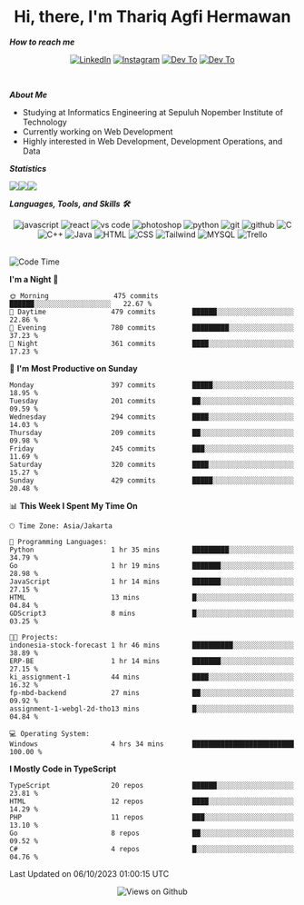 <div align="center">
  <h1>Hi, there, I'm Thariq Agfi Hermawan</h1>
</div>


***How to reach me***
<p align='center'>
   <a href="https://www.linkedin.com/in/thariqagfihermawan" target="_blank"><img src="https://img.shields.io/badge/LinkedIn-0077B5?style=for-the-badge&logo=linkedin&logoColor=white" alt="LinkedIn"></a>
   <a href="https://www.instagram.com/thoriqagfi" target="_blank"><img src="https://img.shields.io/badge/Instagram-E4405F?style=for-the-badge&logo=instagram&logoColor=white" alt="Instagram"></a>
   <a href="https://medium.com/@thoriq.aghfi60" target="_blank"><img src="https://img.shields.io/badge/Medium-12100E?style=for-the-badge&logo=medium&logoColor=white" alt="Dev To"></a>
   <a href="https://linktr.ee/thoriqagfi" target="_blank"><img src="https://img.shields.io/badge/linktree-1de9b6?style=for-the-badge&logo=linktree&logoColor=white" alt="Dev To"></a>
</p>

<br>

***About Me***
- Studying at Informatics Engineering at Sepuluh Nopember Institute of Technology
- Currently working on Web Development
- Highly interested in Web Development, Development Operations, and Data

***Statistics***

<!-- [![GitHub Streak](http://github-readme-streak-stats.herokuapp.com?user=thoriqagfi&theme=dark)](https://git.io/streak-stats) -->

<div align="center">
  <div style="display: flex;">
    <img src="http://github-readme-streak-stats.herokuapp.com?user=thoriqagfi&theme=chartreuse-dark"/>
    <img src="https://github-readme-stats.vercel.app/api/top-langs/?username=thoriqagfi&layout=compact&&theme=chartreuse-dark&langs_count=8)](https://github.com/thoriqagfi"/>
    <img src="https://github-readme-stats.vercel.app/api?username=thoriqagfi&show_icons=true&theme=chartreuse-dark"/>
  </div>
</div>

<!-- [![Top Langs](https://github-readme-stats.vercel.app/api/top-langs/?username=thoriqagfi&layout=compact&&theme=chartreuse-dark&langs_count=8)](https://github.com/thoriqagfi)
< ![Agfi's GitHub stats](https://github-readme-stats.vercel.app/api?username=thoriqagfi&show_icons=true&theme=chartreuse-dark) -->

***Languages, Tools, and Skills 🛠***

  <div align="center">
    <img src="https://img.shields.io/badge/JavaScript-F7DF1E?style=for-the-badge&logo=javascript&logoColor=black" alt="javascript" />
    <img src="https://img.shields.io/badge/React-61DAFB?style=for-the-badge&logo=react&logoColor=black" alt="react" />
    <img src="https://img.shields.io/badge/vs%20code-007ACC?style=for-the-badge&logo=visual%20studio%20code&logoColor=white" alt="vs code" />
    <img src="https://img.shields.io/badge/adobe%20photoshop-31A8FF?style=for-the-badge&logo=adobe%20photoshop&logoColor=white" alt="photoshop" />
    <img src="https://img.shields.io/badge/python-3776AB?style=for-the-badge&logo=python&logoColor=white" alt="python" />
    <img src="https://img.shields.io/badge/Git-F05032?style=for-the-badge&logo=git&logoColor=white" alt="git" />
    <img src="https://img.shields.io/badge/GitHub-100000?style=for-the-badge&logo=github&logoColor=white" alt="github" />
    <img src="https://img.shields.io/badge/c-%2300599C.svg?style=for-the-badge&logo=c&logoColor=white" alt="C" />
    <img src="https://img.shields.io/badge/c++-%2300599C.svg?style=for-the-badge&logo=c%2B%2B&logoColor=white" alt="C++" />
    <img src="https://img.shields.io/badge/Java-ED8B00?style=for-the-badge&logo=java&logoColor=white" alt="Java"/>
    <img src="https://img.shields.io/badge/HTML5-E34F26?style=for-the-badge&logo=html5&logoColor=white" alt="HTML" />
    <img src="https://img.shields.io/badge/CSS-239120?&style=for-the-badge&logo=css3&logoColor=white" alt ="CSS" />
    <img src="https://img.shields.io/badge/tailwindcss-%2338B2AC.svg?style=for-the-badge&logo=tailwind-css&logoColor=white" alt="Tailwind" />
    <img src="https://img.shields.io/badge/MySQL-00000F?style=for-the-badge&logo=mysql&logoColor=white" alt="MYSQL" />
    <img src="https://img.shields.io/badge/Trello-%23026AA7.svg?style=for-the-badge&logo=Trello&logoColor=white" alt="Trello" />
  </div><br>

<!--START_SECTION:waka-->
![Code Time](http://img.shields.io/badge/Code%20Time-678%20hrs%2049%20mins-blue)

**I'm a Night 🦉** 

```text
🌞 Morning                475 commits         ██████░░░░░░░░░░░░░░░░░░░   22.67 % 
🌆 Daytime                479 commits         ██████░░░░░░░░░░░░░░░░░░░   22.86 % 
🌃 Evening                780 commits         █████████░░░░░░░░░░░░░░░░   37.23 % 
🌙 Night                  361 commits         ████░░░░░░░░░░░░░░░░░░░░░   17.23 % 
```
📅 **I'm Most Productive on Sunday** 

```text
Monday                   397 commits         █████░░░░░░░░░░░░░░░░░░░░   18.95 % 
Tuesday                  201 commits         ██░░░░░░░░░░░░░░░░░░░░░░░   09.59 % 
Wednesday                294 commits         ████░░░░░░░░░░░░░░░░░░░░░   14.03 % 
Thursday                 209 commits         ██░░░░░░░░░░░░░░░░░░░░░░░   09.98 % 
Friday                   245 commits         ███░░░░░░░░░░░░░░░░░░░░░░   11.69 % 
Saturday                 320 commits         ████░░░░░░░░░░░░░░░░░░░░░   15.27 % 
Sunday                   429 commits         █████░░░░░░░░░░░░░░░░░░░░   20.48 % 
```


📊 **This Week I Spent My Time On** 

```text
🕑︎ Time Zone: Asia/Jakarta

💬 Programming Languages: 
Python                   1 hr 35 mins        █████████░░░░░░░░░░░░░░░░   34.79 % 
Go                       1 hr 19 mins        ███████░░░░░░░░░░░░░░░░░░   28.98 % 
JavaScript               1 hr 14 mins        ███████░░░░░░░░░░░░░░░░░░   27.15 % 
HTML                     13 mins             █░░░░░░░░░░░░░░░░░░░░░░░░   04.84 % 
GDScript3                8 mins              █░░░░░░░░░░░░░░░░░░░░░░░░   03.25 % 

🐱‍💻 Projects: 
indonesia-stock-forecast 1 hr 46 mins        ██████████░░░░░░░░░░░░░░░   38.89 % 
ERP-BE                   1 hr 14 mins        ███████░░░░░░░░░░░░░░░░░░   27.15 % 
ki_assignment-1          44 mins             ████░░░░░░░░░░░░░░░░░░░░░   16.32 % 
fp-mbd-backend           27 mins             ██░░░░░░░░░░░░░░░░░░░░░░░   09.92 % 
assignment-1-webgl-2d-tho13 mins             █░░░░░░░░░░░░░░░░░░░░░░░░   04.84 % 

💻 Operating System: 
Windows                  4 hrs 34 mins       █████████████████████████   100.00 % 
```

**I Mostly Code in TypeScript** 

```text
TypeScript               20 repos            ██████░░░░░░░░░░░░░░░░░░░   23.81 % 
HTML                     12 repos            ████░░░░░░░░░░░░░░░░░░░░░   14.29 % 
PHP                      11 repos            ███░░░░░░░░░░░░░░░░░░░░░░   13.10 % 
Go                       8 repos             ██░░░░░░░░░░░░░░░░░░░░░░░   09.52 % 
C#                       4 repos             █░░░░░░░░░░░░░░░░░░░░░░░░   04.76 % 
```




 Last Updated on 06/10/2023 01:00:15 UTC
<!--END_SECTION:waka-->

<div align="center">
<img src="https://komarev.com/ghpvc/?username=thoriqagfi&color=blue" alt="Views on Github" />
</div>